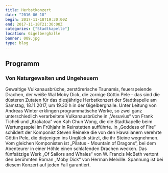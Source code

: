 ```yaml
---
title: Herbstkonzert
date: "2016-06-18"
begin: 2017-11-18T19:30:00Z
end: 2017-11-18T21:30:00Z
categories: ["Stadtkapelle"]
location: Gigelberghalle
banner: 009.jpg
type: blog
---
```

## Programm

### Von Naturgewalten und Ungeheuern

<p>Gewaltige Vulkanausbr&uuml;che, zerst&ouml;rerische Tsunamis, feuerspeiende Drachen, der wei&szlig;e Wal Moby Dick, die zornige G&ouml;ttin Pele - das sind die d&uuml;steren Zutaten f&uuml;r das diesj&auml;hrige Herbstkonzert der Stadtkapelle am Samstag, 18.11.2017, um 19.30 h in der Gigelberghalle. Unter Leitung von Andreas Winter erklingen programmatische Werke, so zwei ganz unterschiedlich verarbeitete Vulkanausbr&uuml;che in &bdquo;Vesuvius&ldquo; von Frank Ticheli und &bdquo;Krakatoa&ldquo; von Kah Chun Wong, die die Stadtkapelle beim Wertungsspiel im Fr&uuml;hjahr in Reinstetten auff&uuml;hrte. In &bdquo;Goddess of Fire&ldquo; schildert der Komponist Steven Reineke die von den Hawaiianern verehrte G&ouml;ttin Pele, die diejenigen ins Ungl&uuml;ck st&uuml;rzt, die ihr Steine wegnehmen. Vom gleichen Komponisten ist &bdquo;Pilatus - Mountain of Dragons&ldquo;, bei dem Abenteurer in einer H&ouml;hle einen schlafenden Drachen wecken. Das f&uuml;nfs&auml;tzige Werk &bdquo;Of Sailors and Whales&ldquo; von W. Francis McBeth vertont den ber&uuml;hmten Roman &bdquo;Moby Dick&ldquo; von Herman Melville. Spannung ist bei diesem Konzert auf jeden Fall garantiert.</p>

